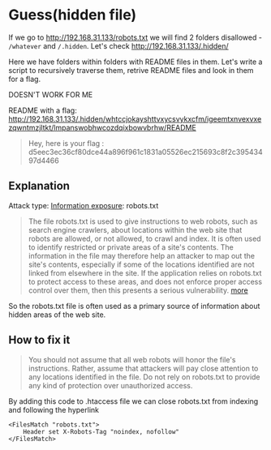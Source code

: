# Guess(hidden file)

If we go to <http://192.168.31.133/robots.txt> we will find 2 folders disallowed - `/whatever` and `/.hidden`.
Let's check <http://192.168.31.133/.hidden/>

Here we have folders within folders with README files in them. Let's write a script to recursively traverse them, retrive README files and look in them for a flag.

DOESN'T WORK FOR ME

README with a flag: 
<http://192.168.31.133/.hidden/whtccjokayshttvxycsvykxcfm/igeemtxnvexvxezqwntmzjltkt/lmpanswobhwcozdqixbowvbrhw/README>

> Hey, here is your flag : d5eec3ec36cf80dce44a896f961c1831a05526ec215693c8f2c39543497d4466

## Explanation

Attack type: [Information exposure](https://cwe.mitre.org/data/definitions/200.html): robots.txt

> The file robots.txt is used to give instructions to web robots, such as search engine crawlers, about locations within the web site that robots are allowed, or not allowed, to crawl and index. It is often used to identify restricted or private areas of a site's contents. The information in the file may therefore help an attacker to map out the site's contents, especially if some of the locations identified are not linked from elsewhere in the site. If the application relies on robots.txt to protect access to these areas, and does not enforce proper access control over them, then this presents a serious vulnerability. [more](https://portswigger.net/kb/issues/00600600_robots-txt-file)

So the robots.txt file is often used as a primary source of information about hidden areas of the web site.

## How to fix it

>  You should not assume that all web robots will honor the file's instructions. Rather, assume that attackers will pay close attention to any locations identified in the file. Do not rely on robots.txt to provide any kind of protection over unauthorized access.

By adding this code to .htaccess file we can close robots.txt from indexing and following the hyperlink
```
<FilesMatch "robots.txt">
	Header set X-Robots-Tag "noindex, nofollow"
</FilesMatch>
```